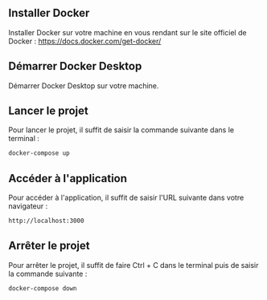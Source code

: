 ## Installer Docker

Installer Docker sur votre machine en vous rendant sur le site officiel de Docker : https://docs.docker.com/get-docker/

## Démarrer Docker Desktop

Démarrer Docker Desktop sur votre machine.

## Lancer le projet

Pour lancer le projet, il suffit de saisir la commande suivante dans le terminal :

```bash
docker-compose up
```

## Accéder à l'application

Pour accéder à l'application, il suffit de saisir l'URL suivante dans votre navigateur :

```bash
http://localhost:3000
```

## Arrêter le projet

Pour arrêter le projet, il suffit de faire Ctrl + C dans le terminal puis de saisir la commande suivante :

```bash
docker-compose down
```
